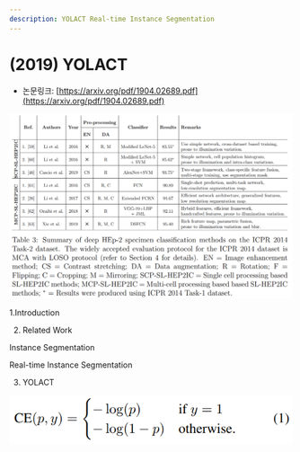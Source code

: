 ```yaml
---
description: YOLACT Real-time Instance Segmentation
---
```


# \(2019\) YOLACT

* 논문링크: [https://arxiv.org/pdf/1904.02689.pdf](https://arxiv.org/pdf/1904.02689.pdf)



![](../.gitbook/assets/image%20%28111%29.png)





1.Introduction

2. Related Work

Instance Segmentation

Real-time Instance Segmentation



3. YOLACT

![](../.gitbook/assets/image%20%2819%29.png)



